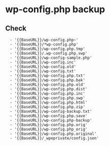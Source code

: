 # wp-config.php backup

## Check

      - '{{BaseURL}}/wp-config.php~'
      - '{{BaseURL}}/*wp-config.php'
      - '{{BaseURL}}/wp-config.php.tmp'
      - '{{BaseURL}}/.wp-config.php.swp'
      - '{{BaseURL}}/wp-config-sample.php'
      - '{{BaseURL}}/wp-config.inc'
      - '{{BaseURL}}/wp-config.old'
      - '{{BaseURL}}/wp-config.txt'
      - '{{BaseURL}}/wp-config.php.txt'
      - '{{BaseURL}}/wp-config.php.bak'
      - '{{BaseURL}}/wp-config.php.old'
      - '{{BaseURL}}/wp-config.php.dist'
      - '{{BaseURL}}/wp-config.php.inc'
      - '{{BaseURL}}/wp-config.php.swp'
      - '{{BaseURL}}/wp-config.php.html'
      - '{{BaseURL}}/wp-config.php.zip'
      - '{{BaseURL}}/wp-config-backup.txt'
      - '{{BaseURL}}/wp-config.php.save'
      - '{{BaseURL}}/wp-config.php-backup'
      - '{{BaseURL}}/wp-config.php.orig'
      - '{{BaseURL}}/wp-config.php_orig'
      - '{{BaseURL}}/wp-config.php.original'
      - '{{BaseURL}}/_wpeprivate/config.json'

